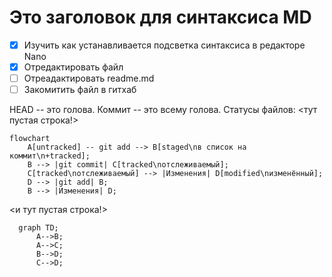 # Это заголовок для синтаксиса MD
 * [x] Изучить как устанавливается подсветка синтаксиса в редакторе Nano
 * [x] Отредактировать файл
 * [ ] Отреадактировать readme.md
 * [ ] Закомитить файл в гитхаб

HEAD -- это голова.
Коммит -- это всему голова.
Статусы файлов:
<тут пустая строка!>

```mermaid
flowchart
    A[untracked] -- git add --> B[staged\nв список на коммит\n+tracked];
    B --> |git commit| C[tracked\nотслеживаемый];
    C[tracked\nотслеживаемый] --> |Изменения| D[modified\nизменённый];
    D --> |git add| B;
    B --> |Изменения| D;
```

<и тут пустая строка!> 

```mermaid
  graph TD;
      A-->B;
      A-->C;
      B-->D;
      C-->D;
```
